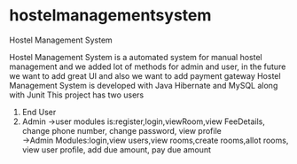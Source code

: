 # hostelmanagementsystem
Hostel Management System 

Hostel Management System is a automated system for manual hostel management and we added lot of methods for admin and user, in the future we want to add great UI and also we want to add payment gateway  Hostel Management System is developed with Java Hibernate and MySQL along with Junit This project has two users  
1. End User
2. Admin 
->user modules is:register,login,viewRoom,view FeeDetails, change phone number, change password, view profile  
->Admin Modules:login,view users,view rooms,create rooms,allot rooms, view user profile, add due amount, pay due amount
